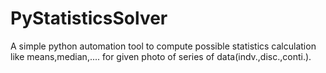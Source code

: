 # PyStatisticsSolver
A simple python automation tool to compute possible statistics calculation like means,median,.... for given photo of series of data(indv.,disc.,conti.).
